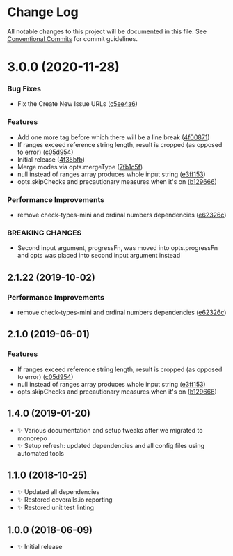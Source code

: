 # Change Log

All notable changes to this project will be documented in this file.
See [Conventional Commits](https://conventionalcommits.org) for commit guidelines.

# 3.0.0 (2020-11-28)


### Bug Fixes

* Fix the Create New Issue URLs ([c5ee4a6](https://git.sr.ht/~royston/codsen/commits/c5ee4a61e9436099b0e20d20bca043c1b2c93f55))


### Features

* Add one more tag before which there will be a line break ([4f00871](https://git.sr.ht/~royston/codsen/commits/4f008715dcc2de7b2b52b67ce2e27728d5ffec37))
* If ranges exceed reference string length, result is cropped (as opposed to error) ([c05d954](https://git.sr.ht/~royston/codsen/commits/c05d95412e0d24858e264b96f9ac83856cac8a7d))
* Initial release ([4f35bfb](https://git.sr.ht/~royston/codsen/commits/4f35bfb167e54b1a0e5e8f01871293b262c67a76))
* Merge modes via opts.mergeType ([7fb1c5f](https://git.sr.ht/~royston/codsen/commits/7fb1c5f319aa41ea54c68eed004ab2dfdc7425bf))
* null instead of ranges array produces whole input string ([e3ff153](https://git.sr.ht/~royston/codsen/commits/e3ff1535d64e36f568c62ee634e1dc2241b9d7b4))
* opts.skipChecks and precautionary measures when it's on ([b129666](https://git.sr.ht/~royston/codsen/commits/b129666500cbb3f3d680f1584afdbf348106dc07))


### Performance Improvements

* remove check-types-mini and ordinal numbers dependencies ([e62326c](https://git.sr.ht/~royston/codsen/commits/e62326c1bfb1ad92504749e5071982641899894d))


### BREAKING CHANGES

* Second input argument, progressFn, was moved into opts.progressFn and opts was
placed into second input argument instead





## 2.1.22 (2019-10-02)

### Performance Improvements

- remove check-types-mini and ordinal numbers dependencies ([e62326c](https://gitlab.com/codsen/codsen/commit/e62326c))

## 2.1.0 (2019-06-01)

### Features

- If ranges exceed reference string length, result is cropped (as opposed to error) ([c05d954](https://gitlab.com/codsen/codsen/commit/c05d954))
- null instead of ranges array produces whole input string ([e3ff153](https://gitlab.com/codsen/codsen/commit/e3ff153))
- opts.skipChecks and precautionary measures when it's on ([b129666](https://gitlab.com/codsen/codsen/commit/b129666))

## 1.4.0 (2019-01-20)

- ✨ Various documentation and setup tweaks after we migrated to monorepo
- ✨ Setup refresh: updated dependencies and all config files using automated tools

## 1.1.0 (2018-10-25)

- ✨ Updated all dependencies
- ✨ Restored coveralls.io reporting
- ✨ Restored unit test linting

## 1.0.0 (2018-06-09)

- ✨ Initial release
